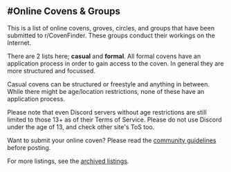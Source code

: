 #**Online Covens & Groups**
---

This is a list of online covens, groves, circles, and groups that have been submitted to r/CovenFinder. These groups conduct their workings on the Internet. 

There are 2 lists here; **casual** and **formal**. All formal covens have an application process in order to gain access to the coven. In general they are more structured and focussed. 

Casual covens can be structured or freestyle and anything in between. While there might be age/location restrictions, none of these have an application process.

Please note that even Discord servers without age restrictions are still limited to those 13+ as of their Terms of Service. Please do not use Discord under the age of 13, and check other site's ToS too.

Want to submit your online coven? Please read the [community guidelines](https://www.reddit.com/r/CovenFinder/wiki/rules) before posting.

For more listings, see the [archived listings](https://www.reddit.com/r/CovenFinder/wiki/archive/).

